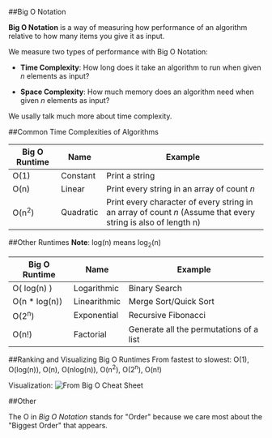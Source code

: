##Big O Notation

**Big O Notation** is a way of measuring how performance of an algorithm relative to how many items you give it as input.  

We measure two types of performance with Big O Notation:

- **Time Complexity**: How long does it take an algorithm to run when given *n* elements as input?

- **Space Complexity**: How much memory does an algorithm need when given *n* elements as input?

We usally talk much more about time complexity.

##Common Time Complexities of Algorithms

|Big O Runtime|Name|Example|
|---|---|---|
|O(1) | Constant | Print a string |
|O(n) | Linear | Print every string in an array of count *n* |
|O(n<sup>2</sup>) | Quadratic | Print every character of every string in an array of count *n* (Assume that every string is also of length n) |


##Other Runtimes
**Note**: log(n) means log<sub>2</sub>(n)

|Big O Runtime|Name|Example|
|---|---|---|
|O( log(n) )| Logarithmic | Binary Search |
|O(n * log(n)) | Linearithmic | Merge Sort/Quick Sort |
|O(2<sup>n</sup>) | Exponential | Recursive Fibonacci |
|O(n!) | Factorial | Generate all the permutations of a list |

##Ranking and Visualizing Big O Runtimes
From fastest to slowest:
O(1), O(log(n)), O(n), O(nlog(n)), O(n<sup>2</sup>), O(2<sup>n</sup>), O(n!)

Visualization: 
![From Big O Cheat Sheet](https://github.com/C4Q/AC-DSA/blob/master/Big_O/images/BigOCheatSheet.png)

##Other


The O in *Big O Notation* stands for "Order" because we care most about the "Biggest Order" that appears.  